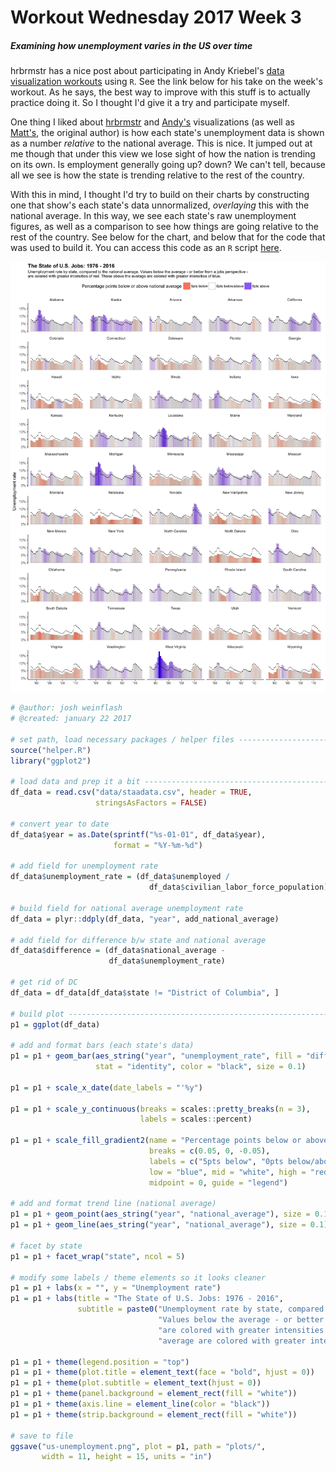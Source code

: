 Workout Wednesday 2017 Week 3
================

##### Examining how unemployment varies in the US over time

hrbrmstr has a nice post about participating in Andy Kriebel's [data visualization workouts](http://www.makeovermonday.co.uk/) using `R`. See the link below for his take on the week's workout. As he says, the best way to improve with this stuff is to actually practice doing it. So I thought I'd give it a try and participate myself.

One thing I liked about [hrbrmstr](https://rud.is/b/2017/01/18/workout-wednesday-redux-2017-week-3/) and [Andy's](http://www.vizwiz.com/2017/01/workout-wednesday-state-of-us-jobs.html) visualizations (as well as [Matt's](http://thedailyviz.com/2016/12/14/four-decades-of-state-unemployment-rates-in-small-multiples-part-2/), the original author) is how each state's unemployment data is shown as a number *relative* to the national average. This is nice. It jumped out at me though that under this view we lose sight of how the nation is trending on its own. Is employment generally going up? down? We can't tell, because all we see is how the state is trending relative to the rest of the country.

With this in mind, I thought I'd try to build on their charts by constructing one that show's each state's data unnormalized, *overlaying* this with the national average. In this way, we see each state's raw unemployment figures, as well as a comparison to see how things are going relative to the rest of the country. See below for the chart, and below that for the code that was used to build it. You can access this code as an `R` script [here](scripts/main.R).

[![chart](plots/us-unemployment.png)](plots/us-unemployment.png)

``` r
# @author: josh weinflash
# @created: january 22 2017

# set path, load necessary packages / helper files ------------------------
source("helper.R")
library("ggplot2")

# load data and prep it a bit ---------------------------------------------
df_data = read.csv("data/staadata.csv", header = TRUE,
                   stringsAsFactors = FALSE)

# convert year to date
df_data$year = as.Date(sprintf("%s-01-01", df_data$year), 
                       format = "%Y-%m-%d")

# add field for unemployment rate
df_data$unemployment_rate = (df_data$unemployed / 
                               df_data$civilian_labor_force_population)

# build field for national average unemployment rate
df_data = plyr::ddply(df_data, "year", add_national_average)

# add field for difference b/w state and national average
df_data$difference = (df_data$national_average -
                      df_data$unemployment_rate)

# get rid of DC
df_data = df_data[df_data$state != "District of Columbia", ]

# build plot --------------------------------------------------------------
p1 = ggplot(df_data)

# add and format bars (each state's data)
p1 = p1 + geom_bar(aes_string("year", "unemployment_rate", fill = "difference"),
                   stat = "identity", color = "black", size = 0.1)

p1 = p1 + scale_x_date(date_labels = "'%y")

p1 = p1 + scale_y_continuous(breaks = scales::pretty_breaks(n = 3),
                             labels = scales::percent)

p1 = p1 + scale_fill_gradient2(name = "Percentage points below or above national average",
                               breaks = c(0.05, 0, -0.05),
                               labels = c("5pts below", "0pts below/above", "5pts above"),
                               low = "blue", mid = "white", high = "red",
                               midpoint = 0, guide = "legend")

# add and format trend line (national average)
p1 = p1 + geom_point(aes_string("year", "national_average"), size = 0.1)
p1 = p1 + geom_line(aes_string("year", "national_average"), size = 0.1)

# facet by state
p1 = p1 + facet_wrap("state", ncol = 5)

# modify some labels / theme elements so it looks cleaner
p1 = p1 + labs(x = "", y = "Unemployment rate")
p1 = p1 + labs(title = "The State of U.S. Jobs: 1976 - 2016",
               subtitle = paste0("Unemployment rate by state, compared to the national average. ",
                                 "Values below the average - or better from a jobs perspective -\n",
                                 "are colored with greater intensities of red. Those above the ",
                                 "average are colored with greater intensities of blue."))

p1 = p1 + theme(legend.position = "top")
p1 = p1 + theme(plot.title = element_text(face = "bold", hjust = 0))
p1 = p1 + theme(plot.subtitle = element_text(hjust = 0))
p1 = p1 + theme(panel.background = element_rect(fill = "white"))
p1 = p1 + theme(axis.line = element_line(color = "black"))
p1 = p1 + theme(strip.background = element_rect(fill = "white"))

# save to file
ggsave("us-unemployment.png", plot = p1, path = "plots/",
       width = 11, height = 15, units = "in")
```
